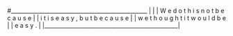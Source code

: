 
#_________________________________________________
|                                                |
|  W e   d o   t h i s   n o t   b e c a u s e   |
|  i t   i s   e a s y ,   b u t   b e c a u s e |
|  w e   t h o u g h t   i t   w o u l d   b e   |
|                  e a s y .                     |
|________________________________________________|

